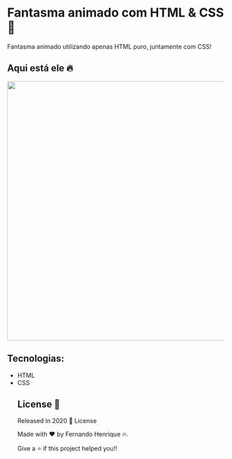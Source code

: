 # Fantasma animado com HTML & CSS :ghost:
 
 Fantasma animado utilizando apenas HTML puro, juntamente com CSS! 
 
 
 ## Aqui está ele :fire:

<img src="https://user-images.githubusercontent.com/68034298/93372340-24ec4400-f82a-11ea-81eb-f3266fe9448b.gif" width=600>



## Tecnologias:

<ul> 
<li> HTML
<li> CSS

 
 ## License 📕

Released in 2020 📕 License

Made with :heart: by Fernando Henrique :fire:.

Give a ⭐️ if this project helped you!!

